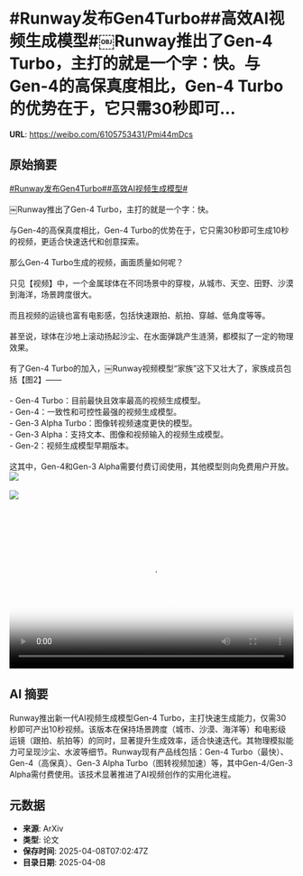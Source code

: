 # #Runway发布Gen4Turbo##高效AI视频生成模型#￼Runway推出了Gen-4 Turbo，主打的就是一个字：快。与Gen-4的高保真度相比，Gen-4 Turbo的优势在于，它只需30秒即可...

**URL**: https://weibo.com/6105753431/Pmi44mDcs

## 原始摘要

<a href="https://m.weibo.cn/search?containerid=231522type%3D1%26t%3D10%26q%3D%23Runway%E5%8F%91%E5%B8%83Gen4Turbo%23&amp;extparam=%23Runway%E5%8F%91%E5%B8%83Gen4Turbo%23" data-hide=""><span class="surl-text">#Runway发布Gen4Turbo#</span></a><a href="https://m.weibo.cn/search?containerid=231522type%3D1%26t%3D10%26q%3D%23%E9%AB%98%E6%95%88AI%E8%A7%86%E9%A2%91%E7%94%9F%E6%88%90%E6%A8%A1%E5%9E%8B%23&amp;extparam=%23%E9%AB%98%E6%95%88AI%E8%A7%86%E9%A2%91%E7%94%9F%E6%88%90%E6%A8%A1%E5%9E%8B%23" data-hide=""><span class="surl-text">#高效AI视频生成模型#</span></a><br><br>￼Runway推出了Gen-4 Turbo，主打的就是一个字：快。<br><br>与Gen-4的高保真度相比，Gen-4 Turbo的优势在于，它只需30秒即可生成10秒的视频，更适合快速迭代和创意探索。<br><br>那么Gen-4 Turbo生成的视频，画面质量如何呢？<br><br>只见【视频】中，一个金属球体在不同场景中的穿梭，从城市、天空、田野、沙漠到海洋，场景跨度很大。<br><br>而且视频的运镜也富有电影感，包括快速跟拍、航拍、穿越、低角度等等。<br><br>甚至说，球体在沙地上滚动扬起沙尘、在水面弹跳产生涟漪，都模拟了一定的物理效果。<br><br>有了Gen-4 Turbo的加入，￼Runway视频模型“家族”这下又壮大了，家族成员包括【图2】——<br><br>- Gen-4 Turbo：目前最快且效率最高的视频生成模型。<br>- Gen-4：一致性和可控性最强的视频生成模型。<br>- Gen-3 Alpha Turbo：图像转视频速度更快的模型。<br>- Gen-3 Alpha：支持文本、图像和视频输入的视频生成模型。<br>- Gen-2：视频生成模型早期版本。<br><br>这其中，Gen-4和Gen-3 Alpha需要付费订阅使用，其他模型则向免费用户开放。<img style="" src="https://tvax3.sinaimg.cn/large/006Fd7o3ly1i099idxcjvj30zk0k0jr9.jpg" referrerpolicy="no-referrer"><br><br><img style="" src="https://tvax4.sinaimg.cn/large/006Fd7o3gy1i099i5l0n3j30ny0xejwu.jpg" referrerpolicy="no-referrer"><br><br><br clear="both"><div style="clear: both"></div><video controls="controls" poster="https://tvax4.sinaimg.cn/orj480/006Fd7o3ly1i099idh70rj30zk0k0jr9.jpg" style="width: 100%"><source src="https://f.video.weibocdn.com/o0/xPO6AO0plx08nj8MVkvS01041200FTnu0E010.mp4?label=mp4_720p&amp;template=1280x720.25.0&amp;ori=0&amp;ps=1CwnkDw1GXwCQx&amp;Expires=1744099341&amp;ssig=dcs6iuYBIi&amp;KID=unistore,video"><source src="https://f.video.weibocdn.com/o0/2wTDbo3klx08nj8MdNiU01041200m0SY0E010.mp4?label=mp4_hd&amp;template=852x480.25.0&amp;ori=0&amp;ps=1CwnkDw1GXwCQx&amp;Expires=1744099341&amp;ssig=LRH4TmURbp&amp;KID=unistore,video"><source src="https://f.video.weibocdn.com/o0/AAc3WCSJlx08nj8M7Jfa01041200e9lv0E010.mp4?label=mp4_ld&amp;template=640x360.25.0&amp;ori=0&amp;ps=1CwnkDw1GXwCQx&amp;Expires=1744099341&amp;ssig=6c84tFiGTi&amp;KID=unistore,video"><p>视频无法显示，请前往<a href="https://video.weibo.com/show?fid=1034%3A5153126341083171" target="_blank" rel="noopener noreferrer">微博视频</a>观看。</p></video>

## AI 摘要

Runway推出新一代AI视频生成模型Gen-4 Turbo，主打快速生成能力，仅需30秒即可产出10秒视频。该版本在保持场景跨度（城市、沙漠、海洋等）和电影级运镜（跟拍、航拍等）的同时，显著提升生成效率，适合快速迭代。其物理模拟能力可呈现沙尘、水波等细节。Runway现有产品线包括：Gen-4 Turbo（最快）、Gen-4（高保真）、Gen-3 Alpha Turbo（图转视频加速）等，其中Gen-4/Gen-3 Alpha需付费使用。该技术显著推进了AI视频创作的实用化进程。

## 元数据

- **来源**: ArXiv
- **类型**: 论文
- **保存时间**: 2025-04-08T07:02:47Z
- **目录日期**: 2025-04-08
